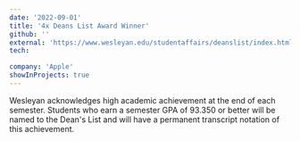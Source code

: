 ```yaml
---
date: '2022-09-01'
title: '4x Deans List Award Winner'
github: ''
external: 'https://www.wesleyan.edu/studentaffairs/deanslist/index.html'
tech:

company: 'Apple'
showInProjects: true
---
```


Wesleyan acknowledges high academic achievement at the end of each semester. Students who earn a semester GPA of 93.350 or better will be named to the Dean's List and will have a permanent transcript notation of this achievement.
